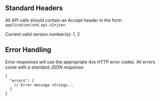 <h2 id="std-param">Standard Headers</h2>

All API calls should contain an Accept header in the form `application/vnd.api.v2+json`

Current valid version number(s): 1, 2

<h2 id="std-errors">Error Handling</h2>

Error responses will use the appropriate 4xx HTTP error codes. All
errors come with a standard JSON response:

    {
      "errors": [
        // Error message strings...
      ]
    }

